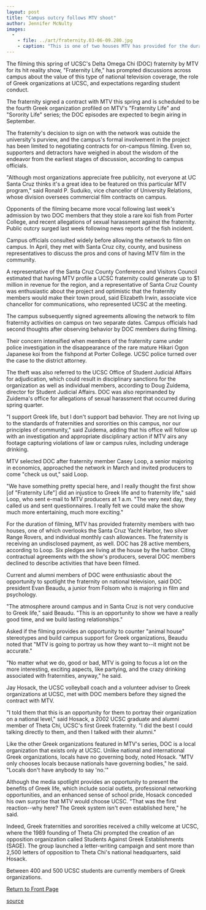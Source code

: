 ```yaml
---
layout: post
title: "Campus outcry follows MTV shoot"
author: Jennifer McNulty
images:
  -
    - file: ../art/fraternity.03-06-09.280.jpg
    - caption: "This is one of two houses MTV has provided for the duration of filming. Photo: Chris Myers"
---
```


The filming this spring of UCSC's Delta Omega Chi (DOC) fraternity by MTV for its hit reality show, "Fraternity Life," has prompted discussions across campus about the value of this type of national television coverage, the role of Greek organizations at UCSC, and expectations regarding student conduct.

The fraternity signed a contract with MTV this spring and is scheduled to be the fourth Greek organization profiled on MTV's "Fraternity Life" and "Sorority Life" series; the DOC episodes are expected to begin airing in September.  

The fraternity's decision to sign on with the network was outside the university's purview, and the campus's formal involvement in the project has been limited to negotiating contracts for on-campus filming. Even so, supporters and detractors have weighed in about the wisdom of the endeavor from the earliest stages of discussion, according to campus officials.  

"Although most organizations appreciate free publicity, not everyone at UC Santa Cruz thinks it's a great idea to be featured on this particular MTV program," said Ronald P. Suduiko, vice chancellor of University Relations, whose division oversees commercial film contracts on campus.  

Opponents of the filming became more vocal following last week's admission by two DOC members that they stole a rare koi fish from Porter College, and recent allegations of sexual harassment against the fraternity. Public outcry surged last week following news reports of the fish incident.  

Campus officials consulted widely before allowing the network to film on campus. In April, they met with Santa Cruz city, county, and business representatives to discuss the pros and cons of having MTV film in the community.

A representative of the Santa Cruz County Conference and Visitors Council estimated that having MTV profile a UCSC fraternity could generate up to $1 million in revenue for the region, and a representative of Santa Cruz County was enthusiastic about the project and optimistic that the fraternity members would make their town proud, said Elizabeth Irwin, associate vice chancellor for communications, who represented UCSC at the meeting.   

The campus subsequently signed agreements allowing the network to film fraternity activities on campus on two separate dates. Campus officials had second thoughts after observing behavior by DOC members during filming.

Their concern intensified when members of the fraternity came under police investigation in the disappearance of the rare mature Hikari Ogon Japanese koi from the fishpond at Porter College. UCSC police turned over the case to the district attorney.  

The theft was also referred to the UCSC Office of Student Judicial Affairs for adjudication, which could result in disciplinary sanctions for the organization as well as individual members, according to Doug Zuidema, director for Student Judicial Affairs. DOC was also reprimanded by Zuidema's office for allegations of sexual harassment that occurred during spring quarter.  

"I support Greek life, but I don't support bad behavior. They are not living up to the standards of fraternities and sororities on this campus, nor our principles of community," said Zuidema, adding that his office will follow up with an investigation and appropriate disciplinary action if MTV airs any footage capturing violations of law or campus rules, including underage drinking.  

MTV selected DOC after fraternity member Casey Loop, a senior majoring in economics, approached the network in March and invited producers to come "check us out," said Loop.  

"We have something pretty special here, and I really thought the first show [of "Fraternity Life"] did an injustice to Greek life and to fraternity life," said Loop, who sent e-mail to MTV producers at 1 a.m. "The very next day, they called us and sent questionnaires. I really felt we could make the show much more entertaining, much more exciting."

For the duration of filming, MTV has provided fraternity members with two houses, one of which overlooks the Santa Cruz Yacht Harbor, two silver Range Rovers, and individual monthly cash allowances. The fraternity is receiving an undisclosed payment, as well. DOC has 28 active members, according to Loop. Six pledges are living at the house by the harbor. Citing contractual agreements with the show's producers, several DOC members declined to describe activities that have been filmed.  

Current and alumni members of DOC were enthusiastic about the opportunity to spotlight the fraternity on national television, said DOC president Evan Beaudu, a junior from Folsom who is majoring in film and psychology.  

"The atmosphere around campus and in Santa Cruz is not very conducive to Greek life," said Beaudu. "This is an opportunity to show we have a really good time, and we build lasting relationships."  

Asked if the filming provides an opportunity to counter "animal house" stereotypes and build campus support for Greek organizations, Beaudu noted that "MTV is going to portray us how they want to--it might not be accurate."   

"No matter what we do, good or bad, MTV is going to focus a lot on the more interesting, exciting aspects, like partying, and the crazy drinking associated with fraternities, anyway," he said.   

Jay Hosack, the UCSC volleyball coach and a volunteer adviser to Greek organizations at UCSC, met with DOC members before they signed the contract with MTV.  

"I told them that this is an opportunity for them to portray their organization on a national level," said Hosack, a 2002 UCSC graduate and alumni member of Theta Chi, UCSC's first Greek fraternity. "I did the best I could talking directly to them, and then I talked with their alumni."  

Like the other Greek organizations featured in MTV's series, DOC is a local organization that exists only at UCSC. Unlike national and international Greek organizations, locals have no governing body, noted Hosack. "MTV only chooses locals because nationals have governing bodies," he said. "Locals don't have anybody to say 'no.'"   

Although the media spotlight provides an opportunity to present the benefits of Greek life, which include social outlets, professional networking opportunities, and an enhanced sense of school pride, Hosack conceded his own surprise that MTV would choose UCSC. "That was the first reaction--why here? The Greek system isn't even established here," he said.   

Indeed, Greek fraternities and sororities received a chilly welcome at UCSC, where the 1989 founding of Theta Chi prompted the creation of an opposition organization called Students Against Greek Establishments (SAGE). The group launched a letter-writing campaign and sent more than 2,500 letters of opposition to Theta Chi's national headquarters, said Hosack.   

Between 400 and 500 UCSC students are currently members of Greek organizations.  
  


[Return to Front Page][1]

[1]: http://currents.ucsc.edu/

[source](http://www1.ucsc.edu/currents/02-03/06-09/fraternity.html "Permalink to fraternity")
